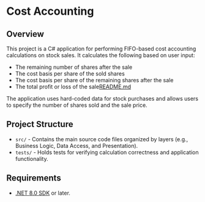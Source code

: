 
# Cost Accounting

## Overview

This project is a C# application for performing FIFO-based cost accounting calculations on stock sales. It calculates the following based on user input:

- The remaining number of shares after the sale
- The cost basis per share of the sold shares
- The cost basis per share of the remaining shares after the sale
- The total profit or loss of the sale[README.md](README.md)


The application uses hard-coded data for stock purchases and allows users to specify the number of shares sold and the sale price.

## Project Structure

- `src/` - Contains the main source code files organized by layers (e.g., Business Logic, Data Access, and Presentation).
- `tests/` - Holds tests for verifying calculation correctness and application functionality.

## Requirements

- [.NET 8.0 SDK](https://dotnet.microsoft.com/en-us/download/dotnet/8.0) or later.
